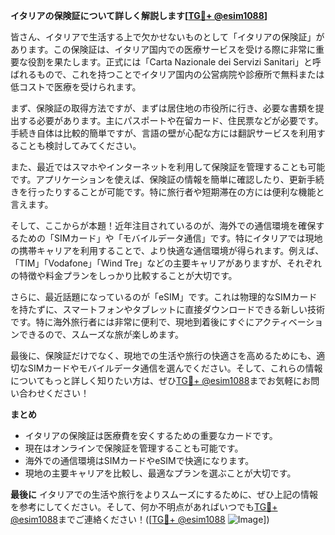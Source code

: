 **イタリアの保険証について詳しく解説します[[TG💪+ @esim1088](https://t.me/s/esim1088)]**

皆さん、イタリアで生活する上で欠かせないものとして「イタリアの保険証」があります。この保険証は、イタリア国内での医療サービスを受ける際に非常に重要な役割を果たします。正式には「Carta Nazionale dei Servizi Sanitari」と呼ばれるもので、これを持つことでイタリア国内の公営病院や診療所で無料または低コストで医療を受けられます。

まず、保険証の取得方法ですが、まずは居住地の市役所に行き、必要な書類を提出する必要があります。主にパスポートや在留カード、住民票などが必要です。手続き自体は比較的簡単ですが、言語の壁が心配な方には翻訳サービスを利用することも検討してみてください。

また、最近ではスマホやインターネットを利用して保険証を管理することも可能です。アプリケーションを使えば、保険証の情報を簡単に確認したり、更新手続きを行ったりすることが可能です。特に旅行者や短期滞在の方には便利な機能と言えます。

そして、ここからが本題！近年注目されているのが、海外での通信環境を確保するための「SIMカード」や「モバイルデータ通信」です。特にイタリアでは現地の携帯キャリアを利用することで、より快適な通信環境が得られます。例えば、「TIM」「Vodafone」「Wind Tre」などの主要キャリアがありますが、それぞれの特徴や料金プランをしっかり比較することが大切です。

さらに、最近話題になっているのが「eSIM」です。これは物理的なSIMカードを持たずに、スマートフォンやタブレットに直接ダウンロードできる新しい技術です。特に海外旅行者には非常に便利で、現地到着後にすぐにアクティベーションできるので、スムーズな旅が楽しめます。

最後に、保険証だけでなく、現地での生活や旅行の快適さを高めるためにも、適切なSIMカードやモバイルデータ通信を選んでください。そして、これらの情報についてもっと詳しく知りたい方は、ぜひ[TG💪+ @esim1088](https://t.me/s/esim1088)までお気軽にお問い合わせください！

**まとめ**
- イタリアの保険証は医療費を安くするための重要なカードです。
- 現在はオンラインで保険証を管理することも可能です。
- 海外での通信環境はSIMカードやeSIMで快適になります。
- 現地の主要キャリアを比較し、最適なプランを選ぶことが大切です。

**最後に**
イタリアでの生活や旅行をよりスムーズにするために、ぜひ上記の情報を参考にしてください。そして、何か不明点があればいつでも[TG💪+ @esim1088](https://t.me/s/esim1088)までご連絡ください！([[TG💪+ @esim1088](https://t.me/s/esim1088) ![Image](https://i.postimg.cc/Y0z9fWf4/image.png)])